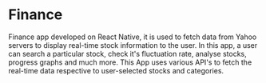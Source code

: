 # Finance
Finance app developed on React Native, it is used to fetch data from Yahoo servers to display real-time stock information to the user. In this app, a user can search a particular stock, check it's fluctuation rate, analyse stocks, progress graphs and much more. This  App uses various API's to fetch the real-time data respective to user-selected stocks and categories.
